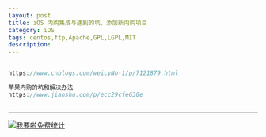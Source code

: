 ```yaml
---
layout: post
title: iOS 内购集成与遇到的坑，添加新内购项目
category: iOS
tags: centos,ftp,Apache,GPL,LGPL,MIT
description: 
---
```


```javascript

https://www.cnblogs.com/weicyNo-1/p/7121879.html

苹果内购的坑和解决办法
https://www.jianshu.com/p/ecc29cfe630e



```



---


<script language="javascript" type="text/javascript" src="//js.users.51.la/19176892.js"></script>
<noscript><a href="//www.51.la/?19176892" target="_blank"><img alt="&#x6211;&#x8981;&#x5566;&#x514D;&#x8D39;&#x7EDF;&#x8BA1;" src="//img.users.51.la/19176892.asp" style="border:none" /></a></noscript>

